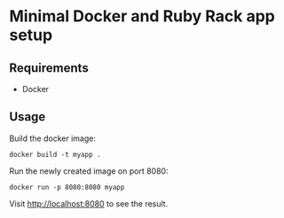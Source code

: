 # Minimal Docker and Ruby Rack app setup

## Requirements

- Docker

## Usage

Build the docker image:

    docker build -t myapp .

Run the newly created image on port 8080:

    docker run -p 8080:8080 myapp

Visit [http://localhost:8080](http://localhost:8080) to see the result.

